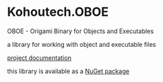# Kohoutech.OBOE

OBOE - Origami Binary for Objects and Executables

a library for working with object and executable files

<a href="https://kohoutech.github.io/Kohoutech.OBOE/">project documentation</a><br/>

this library is available as a <a href="https://www.nuget.org/packages/Kohoutech.OBOE/">NuGet package</a><br/>

